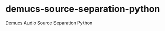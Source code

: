 # demucs-source-separation-python
[Demucs](https://github.com/facebookresearch/demucs/) Audio Source Separation Python

